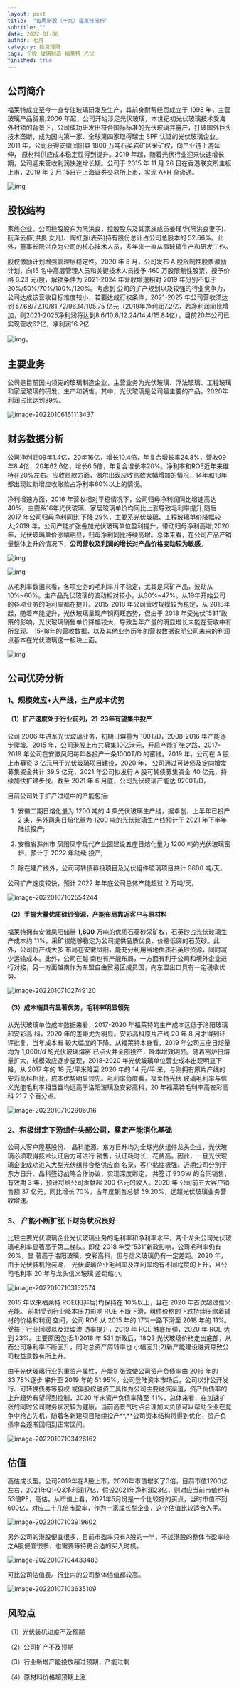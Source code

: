 ```yaml
---
layout: post
title:  "每周新股（十九）福莱特简析"
subtitle: ""
date: 2022-01-06
author: 七月
category: 投资理财
tags: 个股 玻璃制造 福莱特 光伏
finished: true
---
```


## 公司简介

福莱特成立至今一直专注玻璃研发及生产，其前身耐帮经贸成立于 1998 年，主营玻璃产品贸易;2006 年起，公司开始涉足光伏玻璃，本世纪初光伏玻璃技术受海外封锁的背景下，公司成功研发出符合国际标准的光伏玻璃并量产，打破国外巨头技术垄断，成为国内第一家、全球第四家取得瑞士 SPF 认证的光伏玻璃企业。2011 年，公司获得安徽凤阳县 1800 万吨石英岩矿区采矿权，向产业链上游延伸， 原材料供应成本稳定性得到提升。2019 年起，随着光伏行业迎来快速增长期，公司迎来营收利润快速增长期。公司于 2015 年 11 月 26 日在香港联交所主板上市，2019 年 2 月 15日在上海证券交易所上市，实现 A+H 全流通。 

![img](/img/14168301.png)

## 股权结构

家族企业。公司控股股东为阮洪良，控股股东及其家族成员姜瑾华(阮洪良妻子)、阮泽云(阮洪良 女儿)、陶虹强(表弟)持有股份总计占公司总股本的 52.66%。此外，董事长阮洪良为公司的核心技术人员，多年来一直从事玻璃生产和研发工作。

股权激励计划增强管理层稳定性。2020 年 8 月，公司发布 A 股限制性股票激励计划，向15 名中高层管理人员和关键技术人员授予 460 万股限制性股票，授予价格 6.23 元/股，解锁条件为 2021-2024 年营收增速相对 2019 年分别不低于 20%/50%/70%/100%/120%。考虑到 公司的扩产规划以及较强的行业竞争力，公司达成该营收目标难度较小，若要达成行权条件，2021-2025 年公司营收须达到 57.68/72.10/81.72/96.14/105.75 亿元（2019年净利润7.2亿，若净利润同比增加，则2021-2025净利润将达到8.6/10.8/12.24/14.4/15.84亿），目前20年公司已实现营收62亿，净利润16.2亿

![img](/img/3109295.png)。  

## 主要业务

公司是目前国内领先的玻璃制造企业，主营业务为光伏玻璃、浮法玻璃、工程玻璃和家居玻璃的研发、生产和销售，其中，光伏玻璃是公司最主要的产品，2020年利润占比达到89%。

![image-20220106161113437](/img//image-20220106161113437.png)

## 财务数据分析

公司净利润09年1.4亿，20年16亿，增长10.4倍，年复合增长率24.8%，营收09年8.4亿，20年62.6亿，增长6.5倍，年复合增长率20%。净利率和ROE近年来维持在20%左右。应收账款方面，偶尔出现应收账款大幅增加的情况，14年和18年都出现过新增应收账款占净利率60%以上的情况。

净利增速方面，2016 年营收相对平稳情况下，公司归母净利润同比增速高达 40%，主要系16年光伏玻璃、家居玻璃单价均同比上涨导致毛利率提升;随后 2017 年公司归母净利同比 下降 29%，主要系光伏玻璃、工程玻璃单价降幅较大;2019 年，公司产能扩张叠加光伏玻璃单位盈利提升，带动归母净利高增;2020 年，光伏玻璃单价涨幅明显，归母净利同比持续高增。总体来看，在公司产品产销量整体上升的情况下，**公司营收及利润的增长对产品价格变动较为敏感**。 

![img](/img/2890804.png)

![img](/img/386561.png)

从毛利率数据来看，各项业务的毛利率并不稳定，尤其是采矿产品，波动从10%~60%。主产品光伏玻璃的波动相对较小，从30%~47%。从19年开始公司的各项业务的毛利率都在提升。2015-2018 年公司营收规模较为稳定，从 2018年起，随着产能提升，光伏玻璃呈现产销两旺态势，但由于 2018 年受光伏“531”政策的影响，光伏玻璃销售单价降幅较大，导致当年产量的明显增长未能在营收中有所显现。 15-18年的营收数据，以及其他业务历年的营收数据说明公司未来的利润点基本在光伏玻璃这一板块上面。

![img](/img/14437213.png)

## 公司优势分析

### 1、规模效应+大产线，生产成本优势

#### （1）扩产速度处于行业前列，21-23年有望集中投产

公司 2006 年进军光伏玻璃业务，初期日熔量为 100T/D，2008-2016 年产能逐步爬坡。2015 年，公司港股上市共募集10亿港元，开启产能扩张之路，2017-2019 年公司在安徽凤阳每年各投产一条1000T/D 的窑线。2019 年，公司在 A 股上市募资 3 亿元用于光伏玻璃项目建设，2020 年， 公司通过可转债及定向增发募集资金共计 39.5 亿元，2021 年公司拟发行 A 股可转债募集资金 40 亿元，持续加快扩建步伐。截至 2021 年 6 月底，公司光伏玻璃产能达 9200T/D，

目前公司处于扩产过程中的产能包括:

1) 安徽二期日熔化量为 1200 吨的 4 条光伏玻璃生产线，据卓创，上半年已投产 2 条，另外两条日熔化量为 1200 吨的光伏玻璃生产线预计于 2021 年下半年陆续投产;

2) 安徽省滁州市 凤阳凤宁现代产业园建设五座日熔化量为 1200 吨的光伏玻璃窑炉，预计于 2022 年陆续 投产;

3) 除在建产线外，公司可转债募投项目及光伏组件玻璃项目共计 9600 吨/天。

公司扩产速度较快，预计 2022 年年底公司总体产能超过 2 万吨/天。

![image-20220107102554244](/img//image-20220107102554244.png)

#### （2）手握大量优质硅砂资源，产能布局靠近客户与原材料

福莱特拥有安徽凤阳储量 **1,800** 万吨的优质石英砂采矿权，石英砂占光伏玻璃生产成本约 11%，采矿权能够稳定为公司提供品质优良、价格低廉的石英砂。此外，公司将产线大多 布局在安徽凤阳，能充分利用当地优质石英砂资源，同时减少运输成本。此外，公司在越 南也有产能布局，一方面有利于公司和境外企业进行对接，另一方面越南作为东盟自由贸易区成员国，向东盟出口具有一定税收优势。

![image-20220107102749120](/img//image-20220107102749120.png)

#### （3）成本端具有显著优势，毛利率明显领先

从光伏玻璃单位成本数据来看，2017-2020 年福莱特的生产成本远低于洛阳玻璃和安彩高 科，2020 年的差距尤为明显。安彩高科原片产线 20 年 8 月才得到环评批复，当年成本有 较大幅度的下降。从福莱特本身看，2019 年公司三座日熔量均为 1,000t/d 的光伏玻璃熔窑 已点火并全部投产，降本增效明显。随着窑炉日熔量扩大，规模效应逐步显现，2018-2020 年光伏玻璃单位营业成本出现明显下降，从 2017 年的 18 元/平米降至 2020 年的 14 元/平 米，与刚拥有原片产线的安彩高科相比，成本优势明显领先。毛利率角度看，福莱特光伏 玻璃毛利率与信义光能毛利率相当且均远高于洛阳玻璃及安彩高科，20 年福莱特毛利率高安彩高科 21.7 个百分点。

![image-20220107102906016](/img//image-20220107102906016.png)

### 2、积极绑定下游组件头部公司，奠定产能消化基础

公司大客户隆基股份、 晶科能源、东方日升均为全球光伏组件龙头企业，光伏玻璃必须取得技术认证后方可进行 销售，认证耗时长、花费高。因此，一旦光伏玻璃企业成功进入大型光伏组件合格供应商 名录，客户黏性极强。近期公司分别于东方日升、晶科签订战略合作协议，实现深度绑定， 共签订 93GW 的合同销售，有效期 3 年，预计将给公司贡献超 200 亿元的收入。2020 年 公司前五大客户销售额 37 亿元，同比增长 70%，占年度销售总额 59.20%，远超光伏玻璃业务营收增速。

### 3、 产能不断扩张下财务状况良好

比较主要光伏玻璃企业光伏玻璃业务的毛利率和净利率水平，两个龙头公司光伏玻璃毛利率显著高于第二梯队。即使 2018 年受“531”新政影响，公司毛利率仍有 26%，显 著高于洛阳玻璃、安彩高科，但与信义玻璃仍有一定差距。2020 年，由于光伏装机抢装潮， 光伏玻璃企业毛利率及净利率均有不同程度的上升，且公司毛利率 20 年与龙头信义玻璃 差距缩小。

![image-20220107103152574](/img//image-20220107103152574.png)

2015 年以来福莱特 ROE(扣非后)均保持在 10%以上，且在 2020 年首次超过信义光能。 前期受到行业降本压力影响 ROE 不断下滑，组件价格的下跌持续压缩着辅材的价格和利润 空间，公司 ROE 从 2015 年的 17%一路下滑至 2018 年的 11%。受益于行业回暖以及双玻渗 透率提升，2019 年 ROE 触底反弹，2020 年 ROE 达到 23%。主要原因包括:1)2018 年 531 新政后，18Q3 光伏玻璃价格走出底部，从而公司净利率不断回升，同时总资产周转率也 小幅回升;2)新产能建设融资导致公司权益乘数有所上升。

由于光伏玻璃行业的重资产属性，产能扩张致使公司资产负债率由 2016 年的 33.78%逐步 攀升至 2019 年的 51.95%。公司登陆资本市场后，公司以非公开发行、可转换债券等股权 或偏股权融资工具作为公司主要融资渠道，资产负债率的上升趋势有望得到控制，2020 年末资产负债率降至 41%，总体来看，在加速扩张的同时公司财务状况较为健康。当前高景气时点合理加大负债可以帮助企业在竞争中抢占先机，随着各新建项目陆续投产**,**公司资本结构将得到优化，资产负债率会逐渐回归到正常区间。

![image-20220107103426162](/img//image-20220107103426162.png)

## 估值

高估成长型。公司2019年在A股上市，2020年市值增长了3倍，目前市值1200亿左右，2021年Q1-Q3净利润17亿，假设2021年净利润23亿，则对应当前市值也有53倍PE，高估。从市值上看，2021年5月份是一个比较好的买点，当时市值不到600亿，对应二十几倍市盈率，作为一家成长型企业，这个估值比较适合入手。

![image-20220107103919602](/img//image-20220107103919602.png)

另外公司的港股便宜很多，目前市盈率只有A股的一半，不过港股的整体市盈率较之A股便宜很多，也需要等待更合适的买入时机。

![image-20220107104433483](/img//image-20220107104433483.png)

可比公司估值表。行业内的公司整体估值都较高。

![image-20220107103635109](/img//image-20220107103635109.png)

## 风险点

（1）光伏装机进度不及预期

（2）公司扩产不及预期

（3）行业新增产能投放超过预期，产能过剩

（4）原材料价格超预期上涨